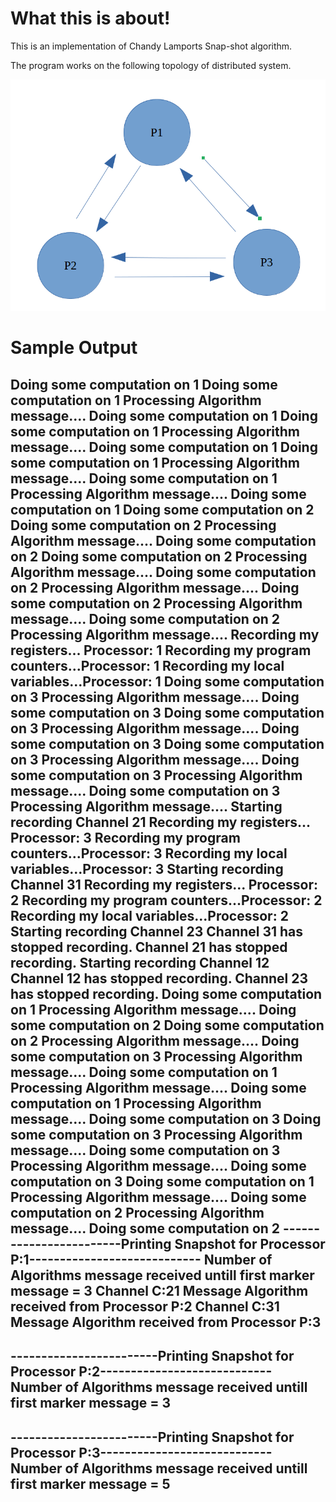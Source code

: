 
<h1>What this is about!</h1>
This is an implementation of Chandy Lamports Snap-shot algorithm. 

The program works on the following topology of distributed system.

![Alt text](Topology.png?raw=true "Topology")

<h1>Sample Output</h1>


Doing some computation on 1
Doing some computation on 1
Processing Algorithm message....
Doing some computation on 1
Doing some computation on 1
Processing Algorithm message....
Doing some computation on 1
Doing some computation on 1
Processing Algorithm message....
Doing some computation on 1
Processing Algorithm message....
Doing some computation on 1
Doing some computation on 2
Doing some computation on 2
Processing Algorithm message....
Doing some computation on 2
Doing some computation on 2
Processing Algorithm message....
Doing some computation on 2
Processing Algorithm message....
Doing some computation on 2
Processing Algorithm message....
Doing some computation on 2
Processing Algorithm message....
Recording my registers... Processor: 1
Recording my program counters...Processor: 1
Recording my local variables...Processor: 1
Doing some computation on 3
Processing Algorithm message....
Doing some computation on 3
Doing some computation on 3
Processing Algorithm message....
Doing some computation on 3
Doing some computation on 3
Processing Algorithm message....
Doing some computation on 3
Processing Algorithm message....
Doing some computation on 3
Processing Algorithm message....
Starting recording Channel 21
Recording my registers... Processor: 3
Recording my program counters...Processor: 3
Recording my local variables...Processor: 3
Starting recording Channel 31
Recording my registers... Processor: 2
Recording my program counters...Processor: 2
Recording my local variables...Processor: 2
Starting recording Channel 23
Channel 31 has stopped recording.
Channel 21 has stopped recording.
Starting recording Channel 12
Channel 12 has stopped recording.
Channel 23 has stopped recording.
Doing some computation on 1
Processing Algorithm message....
Doing some computation on 2
Doing some computation on 2
Processing Algorithm message....
Doing some computation on 3
Processing Algorithm message....
Doing some computation on 1
Processing Algorithm message....
Doing some computation on 1
Processing Algorithm message....
Doing some computation on 3
Doing some computation on 3
Processing Algorithm message....
Doing some computation on 3
Processing Algorithm message....
Doing some computation on 3
Doing some computation on 1
Processing Algorithm message....
Doing some computation on 2
Processing Algorithm message....
Doing some computation on 2
------------------------Printing Snapshot for Processor P:1----------------------------
Number of Algorithms message received untill first marker message = 3
Channel C:21
Message Algorithm received from Processor P:2
Channel C:31
Message Algorithm received from Processor P:3
--------------------------------------------------------------------------------------------
------------------------Printing Snapshot for Processor P:2----------------------------
Number of Algorithms message received untill first marker message = 3
--------------------------------------------------------------------------------------------
------------------------Printing Snapshot for Processor P:3----------------------------
Number of Algorithms message received untill first marker message = 5
--------------------------------------------------------------------------------------------
